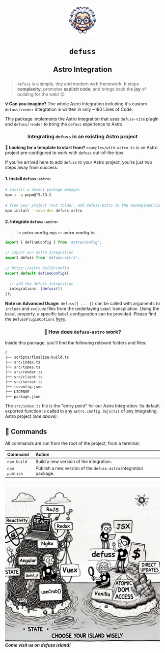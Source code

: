 <h1 align="center">

<img src="assets/defuss_mascott.png" width="100px" />

`defuss`

<sup align="center">

Astro Integration

</sup>

</h1>


> `defuss` is a simple, tiny and modern web framework. It stops  **complexity**, promotes **explicit code**, and brings back the **joy** of building for the web! 😊

**💡 Can you imagine?** The whole Astro Integration including it's custom `defuss/render` integration is written in only ~180 Lines of Code.

This package implements the Astro Integration that uses `defuss-vite` plugin and `defuss/render` to bring the `defuss` experience to Astro.

<h3 align="center">

Integrating `defuss` in an existing Astro project

</h3>

**🚀 Looking for a template to start from?** `examples/with-astro-ts` is an Astro project pre-configured to work with `defuss` out-of-the-box.

If you've arrived here to add `defuss` to your Astro project, you're just two steps away from success:

#### 1. Install `defuss-astro`:

```bash
# install a decent package manager
npm i -g pnpm@^9.13.2

# from your project root folder, add defuss-astro to the devDependencies
npm install --save-dev defuss-astro
```

#### 2. Integrate `defuss-astro`:

> In **astro.config.mjs** or **astro.config.ts**:
```ts
import { defineConfig } from 'astro/config';

// import our Astro Integration
import defuss from 'defuss-astro';

// https://astro.build/config
export default defineConfig({

  // add the defuss integration
  integrations: [defuss()]
});
```

**Note on Advanced Usage:** `defuss({ ... })` can be called with arguments to `include` and `exclude` files from the underlaying `babel` transpilation. Using the `babel` property, a specific `babel` configuration can be provided. Please find the `DefussPluginOptions` [here]().

<h3 align="center">

🚀 How does `defuss-astro` work?

</h3>

Inside this package, you'll find the following relevant folders and files:

```text
/
├── scripts/finalize-build.ts
├── src/index.ts
├── src/types.ts
├── src/render.ts
├── src/client.ts
├── src/server.ts
├── tsconfig.json
├── LICENSE
├── package.json
```

The `src/index.ts` file is the "entry point" for our Astro Integration. Its default exported function is called in any `astro.config.(mjs|ts)` of any integrating Astro project *(see above)*.

## 🧞 Commands

All commands are run from the root of the project, from a terminal:

| Command       | Action                                                                                                                                                                                                                           |
| :------------ | :------------------------------------------------------------------------------------------------------------------------------------------------------------------------------------------------------------------------------- |
| `npm build`    | Build a new version of the integration. |
| `npm publish`    | Publish a new version of the `defuss-astro` integration package. |

---

<img src="assets/defuss_comic.png" />

<caption><i><b>Come visit us on defuss island!</b></i></caption>